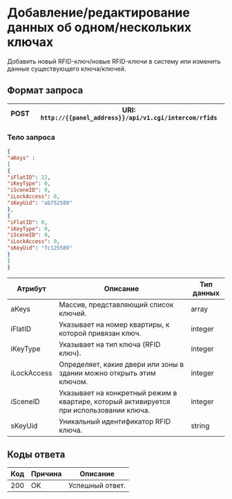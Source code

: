 # Добавление/редактирование данных об одном/нескольких ключах

Добавить новый RFID-ключ/новые RFID-ключи в систему или изменить данные существующего ключа/ключей.

## Формат запроса

| <format style="" color="ForestGreen"> POST </format> | URI: `http://{{panel_address}}/api/v1.cgi/intercom/rfids` |
|:----------------------------------------------------:|-----------------------------------------------------------|

### Тело запроса

<tabs>
<tab title="JSON">

```JSON
{
"aKeys" :
[
{
"iFlatID": 22,
"iKeyType": 0,
"iSceneID": 0,
"iLockAccess": 0,
"sKeyUid": "ab752589"
},
{
"iFlatID": 0,
"iKeyType": 0,
"iSceneID": 0,
"iLockAccess": 0,
"sKeyUid": "fc125589"
}
]
}
```
</tab>
</tabs>

| Атрибут     | Описание                                                                                | Тип данных |
|-------------|-----------------------------------------------------------------------------------------|------------|
| aKeys       | Массив, представляющий список ключей.                                                   | array      |
| iFlatID     | Указывает на номер квартиры, к которой привязан ключ.                                   | integer    |
| iKeyType    | Указывает на тип ключа (RFID ключ).                                                     | integer    |
| iLockAccess | Определяет, какие двери или зоны в здании можно открыть этим ключом.                    | integer    |
| iSceneID    | Указывает на конкретный режим в квартире, который активируется при использовании ключа. | integer    |
| sKeyUid     | Уникальный идентификатор RFID ключа.                                                    | string     |


## Коды ответа

| Код | Причина         | Описание                                 |
|-----|-----------------|------------------------------------------|
| 200 | OK              | Успешный ответ.                          |

